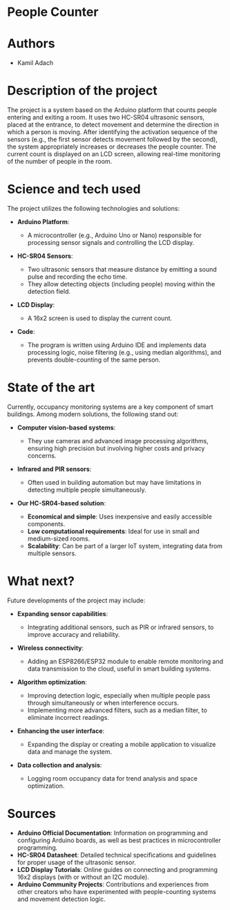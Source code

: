 # People Counter  

# Authors  
- Kamil Adach  

# Description of the project  
The project is a system based on the Arduino platform that counts people entering and exiting a room. It uses two HC-SR04 ultrasonic sensors, placed at the entrance, to detect movement and determine the direction in which a person is moving. After identifying the activation sequence of the sensors (e.g., the first sensor detects movement followed by the second), the system appropriately increases or decreases the people counter. The current count is displayed on an LCD screen, allowing real-time monitoring of the number of people in the room.  

# Science and tech used  
The project utilizes the following technologies and solutions:  

- **Arduino Platform**:  
  - A microcontroller (e.g., Arduino Uno or Nano) responsible for processing sensor signals and controlling the LCD display.  

- **HC-SR04 Sensors**:  
  - Two ultrasonic sensors that measure distance by emitting a sound pulse and recording the echo time.  
  - They allow detecting objects (including people) moving within the detection field.  

- **LCD Display**:  
  - A 16x2 screen is used to display the current count.  

- **Code**:  
  - The program is written using Arduino IDE and implements data processing logic, noise filtering (e.g., using median algorithms), and prevents double-counting of the same person.  

# State of the art  
Currently, occupancy monitoring systems are a key component of smart buildings. Among modern solutions, the following stand out:  

- **Computer vision-based systems**:  
  - They use cameras and advanced image processing algorithms, ensuring high precision but involving higher costs and privacy concerns.  

- **Infrared and PIR sensors**:  
  - Often used in building automation but may have limitations in detecting multiple people simultaneously.  

- **Our HC-SR04-based solution**:  
  - **Economical and simple**: Uses inexpensive and easily accessible components.  
  - **Low computational requirements**: Ideal for use in small and medium-sized rooms.  
  - **Scalability**: Can be part of a larger IoT system, integrating data from multiple sensors.  

# What next?  
Future developments of the project may include:  

- **Expanding sensor capabilities**:  
  - Integrating additional sensors, such as PIR or infrared sensors, to improve accuracy and reliability.  

- **Wireless connectivity**:  
  - Adding an ESP8266/ESP32 module to enable remote monitoring and data transmission to the cloud, useful in smart building systems.  

- **Algorithm optimization**:  
  - Improving detection logic, especially when multiple people pass through simultaneously or when interference occurs.  
  - Implementing more advanced filters, such as a median filter, to eliminate incorrect readings.  

- **Enhancing the user interface**:  
  - Expanding the display or creating a mobile application to visualize data and manage the system.  

- **Data collection and analysis**:  
  - Logging room occupancy data for trend analysis and space optimization.  

# Sources  
- **Arduino Official Documentation**: Information on programming and configuring Arduino boards, as well as best practices in microcontroller programming.  
- **HC-SR04 Datasheet**: Detailed technical specifications and guidelines for proper usage of the ultrasonic sensor.  
- **LCD Display Tutorials**: Online guides on connecting and programming 16x2 displays (with or without an I2C module).  
- **Arduino Community Projects**: Contributions and experiences from other creators who have experimented with people-counting systems and movement detection logic.  
